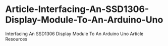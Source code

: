 # Article-Interfacing-An-SSD1306-Display-Module-To-An-Arduino-Uno
Interfacing An SSD1306 Display Module To An Arduino Uno Article Resources
